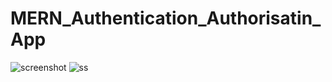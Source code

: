 ﻿# MERN_Authentication_Authorisatin_App
![screenshot](https://github.com/naXeerrehman/MERN_Authentication_Authorisation_App/blob/main/Screenshot%202024-12-24%20153221.png)
![ss](https://github.com/naXeerrehman/MERN_Authentication_Authorisation_App/blob/main/Screenshot%202024-12-24%20154636.png)

